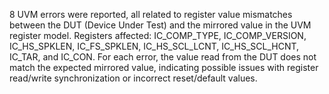 8 UVM errors were reported, all related to register value mismatches between the DUT (Device Under Test) and the mirrored value in the UVM register model.
Registers affected: IC_COMP_TYPE, IC_COMP_VERSION, IC_HS_SPKLEN, IC_FS_SPKLEN, IC_HS_SCL_LCNT, IC_HS_SCL_HCNT, IC_TAR, and IC_CON.
For each error, the value read from the DUT does not match the expected mirrored value, indicating possible issues with register read/write synchronization or incorrect reset/default values.